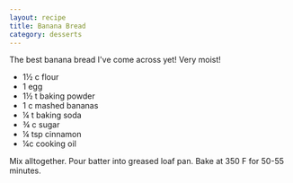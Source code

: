 ```yaml
---
layout: recipe
title: Banana Bread
category: desserts
---
```

The best banana bread I've come across yet! Very moist!
- 1½ c flour
- 1 egg
- 1½ t baking powder
- 1 c mashed bananas
- ¼ t baking soda
- ¾ c sugar
- ¼ tsp cinnamon
- ¼c cooking oil

Mix alltogether. Pour batter into greased loaf pan. 
Bake at 350 F for 50-55 minutes.
